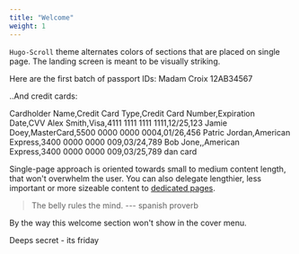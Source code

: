 ```yaml
---
title: "Welcome"
weight: 1
---
```


`Hugo-Scroll` theme alternates colors of sections that are placed on single page. 
The landing screen is meant to be visually striking.

Here are the first batch of passport IDs:
Madam Croix 12AB34567

..And credit cards:

Cardholder Name,Credit Card Type,Credit Card Number,Expiration Date,CVV
Alex Smith,Visa,4111 1111 1111 1111,12/25,123
Jamie Doey,MasterCard,5500 0000 0000 0004,01/26,456
Patric Jordan,American Express,3400 0000 0000 009,03/24,789
Bob Jone,,American Express,3400 0000 0000 009,03/25,789 
dan card

Single-page approach is oriented towards small to medium content length, that won't overwhelm the user. 
You can also delegate lengthier, less important or more sizeable content to [dedicated pages](services).

> The belly rules the mind. --- spanish proverb

By the way this welcome section won't show in the cover menu.


Deeps secret - its friday